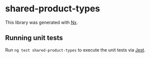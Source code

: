 # shared-product-types

This library was generated with [Nx](https://nx.dev).

## Running unit tests

Run `ng test shared-product-types` to execute the unit tests via [Jest](https://jestjs.io).
